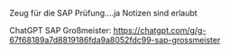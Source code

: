 Zeug für die SAP Prüfung....ja Notizen sind erlaubt

ChatGPT SAP Großmeister: https://chatgpt.com/g/g-67f68189a7d8819186fda9a8052fdc99-sap-grossmeister


